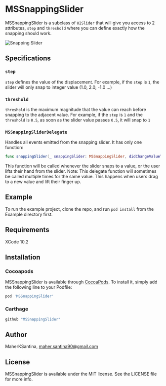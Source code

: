 # MSSnappingSlider

MSSnappingSlider is a subclass of `UISlider` that will give you access to 2 attributes, `step` and `threshold` where you can define exactly how the snapping should work.

![Snapping Slider](https://user-images.githubusercontent.com/24646608/59196589-6d05cb00-8bd2-11e9-99f9-8e398f08c7ce.gif)

## Specifications
### `step`
`step` defines the value of the displacement. 
For example, if the `step` is `1`, the slider will only snap to integer value (1.0, 2.0, -1.0 ...) 

### `threshold`
`threshold` is the maximum magnitude that the value can reach before snapping to the adjacent value. 
For example, if the `step` is `1` and the `threshold` is `0.5`, as soon as the slider value passes `0.5`, it will snap to `1`

### `MSSnappingSliderDelegate`
Handles all events emitted from the snapping slider. It has only one function:

```swift
func snappingSlider(_ snappingSlider: MSSnappingSlider, didChangeValueTo newValue: Float)
```

This function will be called whenever the slider snaps to a value, or the user lifts their hand from the slider. Note: This delegate function will sometimes be called multiple times for the same value. This happens when users drag to a new value and lift their finger up.

## Example

To run the example project, clone the repo, and run `pod install` from the Example directory first.

## Requirements

XCode 10.2

## Installation

### Cocoapods
MSSnappingSlider is available through [CocoaPods](https://cocoapods.org). To install
it, simply add the following line to your Podfile:

```ruby
pod 'MSSnappingSlider'
```

### Carthage

```ruby
github "MSSnappingSlider"
```

## Author

MaherKSantina, maher.santina90@gmail.com

## License

MSSnappingSlider is available under the MIT license. See the LICENSE file for more info.
